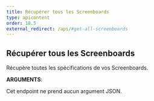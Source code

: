 ```yaml
---
title: Récupérer tous les Screenboards
type: apicontent
order: 18.5
external_redirect: /api/#get-all-screenboards
---
```


## Récupérer tous les Screenboards

Récupère toutes les spécifications de vos Screenboards.

**ARGUMENTS**:

Cet endpoint ne prend aucun argument JSON.

